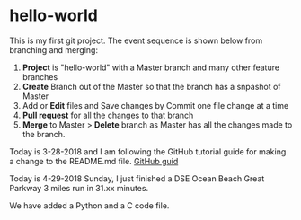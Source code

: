 # hello-world
This is my first git project. 
The event sequence is shown below from branching and merging:
1. **Project** is "hello-world" with a Master branch and many other feature branches 
2. **Create** Branch out of the Master so that the branch has a snpashot of Master
3. Add or **Edit** files and Save changes by Commit one file change at a time 
4. **Pull request** for all the changes to that branch 
5. **Merge** to Master > **Delete** branch as Master has all the changes made to the branch.

Today is 3-28-2018 and I am following the GitHub tutorial guide for making a change to the README.md file.
[GitHub guid](https://guides.github.com/activities/hello-world/)

Today is 4-29-2018 Sunday, I just finished a DSE Ocean Beach Great Parkway 3 miles run in 31.xx minutes. 

We have added a Python and a C code file.

